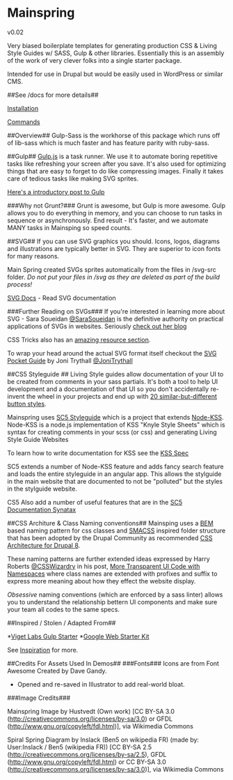 # Mainspring
v0.02

Very biased boilerplate templates for generating production CSS &amp; Living
Style Guides w/ SASS, Gulp &amp; other libraries. Essentially this is an
assembly of the work of very clever folks into a single starter package.

Intended for use in Drupal but would be easily used in WordPress or similar CMS.

##See /docs for more details##

[Installation](/docs/installation.md)

[Commands](/docs/commands.md)

##Overview##
Gulp-Sass is the workhorse of this package which runs off of lib-sass which is much faster and has feature parity with ruby-sass.

##Gulp##
[Gulp.js](http://gulpjs.com/) is a task runner. We use it to automate boring repetitive tasks like refreshing your screen after you save. It's also used for optimizing things that are easy to forget to do like compressing images. Finally it takes care of tedious tasks like making SVG sprites.

[Here's a introductory post to Gulp](http://callmenick.com/post/an-introduction-to-gulp)

###Why not Grunt?###
Grunt is awesome, but Gulp is more awesome. Gulp allows you to do everything in memory, and you can choose to run tasks in sequence or asynchronously. End result - It's faster, and we automate MANY tasks in Mainsping so speed counts.

##SVG##
If you can use SVG graphics you should. Icons, logos, diagrams and illustrations are typically better in SVG. They are superior to icon fonts for many reasons.

Main Spring created SVGs sprites automatically from the files in /svg-src folder. *Do not put your files in /svg as they are deleted as part of the build process!*

[SVG Docs](docs/svg.md) - Read SVG documentation

###Further Reading on SVGs###
If you're interested in learning more about SVG - Sara Soueidan [@SaraSoueidan](https://twitter.com/SaraSoueidan) is the definitive authority on practical applications of SVGs in websites. Seriously [check out her blog](https://sarasoueidan.com/articles/)

CSS Tricks also has an [amazing resource section](https://css-tricks.com/mega-list-svg-information/).

To wrap your head around the actual SVG format itself checkout the [SVG Pocket Guide](http://svgpocketguide.com/) by Joni Trythall [@JoniTrythall](https://twitter.com/JoniTrythall)



##CS5 Styleguide ##
Living Style guides allow documentation of your UI to be created from comments in your sass partials. It's both a tool to help UI development and a documentation of that UI so you don't accidentally re-invent the wheel in your projects and end up with [20 similar-but-different button styles](http://bradfrost.com/blog/post/interface-inventory/).

Mainspring uses [SC5 Styleguide](https://github.com/SC5/sc5-styleguide#build-options) which is a project that extends [Node-KSS](https://github.com/kss-node/kss-node). Node-KSS is a node.js implementation
of KSS "Knyle Style Sheets" which is syntax for creating comments in your
scss (or css) and generating Living Style Guide Websites

To learn how to write documentation for KSS see the [KSS Spec](https://github.com/kss-node/kss/blob/spec/SPEC.md)

SC5 extends a number of Node-KSS feature and adds fancy search feature and loads the entire styleguide in an angular app. This allows the stylguide in the main website that are documented to not be "polluted" but the styles in the stylguide website.

CS5 Also add a number of useful features that are in the [SC5 Documentation Synatax](https://github.com/SC5/sc5-styleguide#documenting-syntax)


##CSS Architure & Class Naming conventions##
Mainsping uses a [BEM](http://csswizardry.com/2013/01/mindbemding-getting-your-head-round-bem-syntax/) based naming pattern for css classes and [SMACSS](https://smacss.com/) inspired folder structure that has been adopted by the Drupal Community as recommended [CSS Architecture for Drupal 8](https://www.drupal.org/coding-standards/css/architecture).

These naming patterns are further extended ideas expressed by Harry Roberts [@CSSWizardry](https://twitter.com/csswizardry) in his post, [More Transparent UI Code with Namespaces](http://csswizardry.com/2015/03/more-transparent-ui-code-with-namespaces/) where class names are extended with profixes and suffix to express more meaning about how they effect the website display.

 _Obsessive_ naming conventions (which are enforced by a sass linter) allows you to understand the relationship bettern UI components and make sure your team all codes to the same specs.

##Inspired / Stolen / Adapted From##

*[Viget Labs Gulp Starter](https://github.com/vigetlabs/gulp-starter)
*[Google Web Starter Kit](https://github.com/google/web-starter-kit)

See [Inspiration](/docs/oh-my-god-its-full-of-stars.md) for more.


##Credits For Assets Used In Demos##
###Fonts###
Icons are from Font Awesome Created by Dave Gandy.
- Opened and re-saved in Illustrator to add real-world bloat.

###Image Credits###

Mainspring Image by Hustvedt (Own work) [CC BY-SA 3.0 (http://creativecommons.org/licenses/by-sa/3.0) or GFDL (http://www.gnu.org/copyleft/fdl.html)], via Wikimedia Commons

Spiral Spring Diagram by Inslack (Ben5 on wikipedia FR) (made by: User:Inslack / Ben5 (wikipedia FR)) [CC BY-SA 2.5 (http://creativecommons.org/licenses/by-sa/2.5), GFDL (http://www.gnu.org/copyleft/fdl.html) or CC BY-SA 3.0 (http://creativecommons.org/licenses/by-sa/3.0)], via Wikimedia Commons


